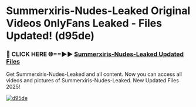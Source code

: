 # Summerxiris-Nudes-Leaked Original Videos 0nlyFans Leaked - Files Updated! (d95de)

<h3>🔴 CLICK HERE 🌐==►► <a href="https://tinyurl.com/yrmya6cz" rel="nofollow">Summerxiris-Nudes-Leaked Updated Files</a></h3>

Get Summerxiris-Nudes-Leaked and all content. Now you can access all videos and pictures of Summerxiris-Nudes-Leaked. New Updated Files 2025!

[![d95de](https://i.imgur.com/FMdXYCs.gif)](https://tinyurl.com/yrmya6cz)
